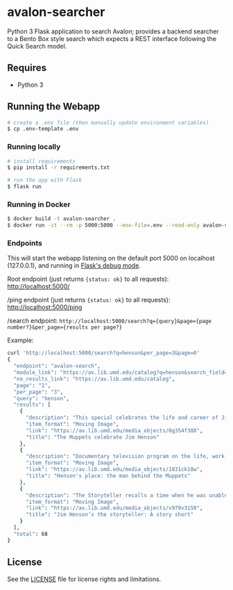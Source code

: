 # avalon-searcher

Python 3 Flask application to search Avalon; provides a backend searcher to a Bento Box style search
which expects a REST interface following the Quick Search model.

## Requires

* Python 3

## Running the Webapp

```bash
# create a .env file (then manually update environment variables)
$ cp .env-template .env
```

### Running locally

```bash
# install requirements
$ pip install -r requirements.txt

# run the app with Flask
$ flask run
```

### Running in Docker

```bash
$ docker build -t avalon-searcher .
$ docker run -it --rm -p 5000:5000 --env-file=.env --read-only avalon-searcher
```

### Endpoints

This will start the webapp listening on the default port 5000 on localhost
(127.0.0.1), and running in [Flask's debug mode].

Root endpoint (just returns `{status: ok}` to all requests):
<http://localhost:5000/>

/ping endpoint (just returns `{status: ok}` to all requests):
<http://localhost:5000/ping>

/search endpoint: `http://localhost:5000/search?q={query}&page={page number?}&per_page={results per page?}`

Example:

```bash
curl 'http://localhost:5000/search?q=henson&per_page=3&page=0'
{
  "endpoint": "avalon-search",
  "module_link": "https://av.lib.umd.edu/catalog?q=henson&search_field=all_fields&utf8=%E2%9C%93",
  "no_results_link": "https://av.lib.umd.edu/catalog",
  "page": "1",
  "per_page": "3",
  "query": "henson",
  "results": [
    {
      "description": "This special celebrates the life and career of Jim Henson following his death in 1990. The retrospective includes appearances by celebrity guests, a variety of clips from Henson's television and film work, and candid, behind-the-scenes footage of Henson working with his creative team.",
      "item_format": "Moving Image",
      "link": "https://av.lib.umd.edu/media_objects/0g354f388",
      "title": "The Muppets celebrate Jim Henson"
    },
    {
      "description": "Documentary television program on the life, work, and success of Jim Henson and his Muppets. Combines clips and interviews with Jim Henson, Jane Henson, Frank Oz, and others to present the story of the Muppets from the early days of public access television to the success of Sesame Street to international phenomenon.",
      "item_format": "Moving Image",
      "link": "https://av.lib.umd.edu/media_objects/1831ck18w",
      "title": "Henson's place: the man behind the Muppets"
    },
    {
      "description": "The Storyteller recalls a time when he was unable to think of a story to tell even though his life depended on it.",
      "item_format": "Moving Image",
      "link": "https://av.lib.umd.edu/media_objects/v979v3150",
      "title": "Jim Henson’s the storyteller: A story short"
    }
  ],
  "total": 68
}
```

[Flask's debug mode]: https://flask.palletsprojects.com/en/2.0.x/quickstart/#debug-mode

## License

See the [LICENSE](LICENSE.txt) file for license rights and limitations.
